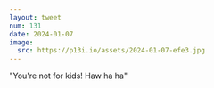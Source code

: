 ```yaml
---
layout: tweet
num: 131
date: 2024-01-07
image:
  src: https://p13i.io/assets/2024-01-07-efe3.jpg
---
```


"You're not for kids! Haw ha ha"
